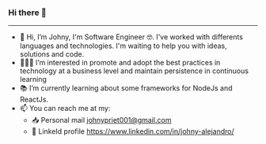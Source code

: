 ### Hi there 👋
* * *
- 👋 Hi, I’m Johny, I'm Software Engineer 🤓. I've worked with differents languages and technologies. I'm waiting to help you with ideas, solutions and code.
- 🧑🏻‍💼 I’m interested in promote and adopt the best practices in technology at a business level and maintain persistence in continuous learning
- 📚 I’m currently learning about some frameworks for NodeJs and ReactJs.
- 📫 You can reach me at my:
  - 📥 Personal mail johnypriet001@gmail.com
  - 🔗 LinkeId profile https://www.linkedin.com/in/johny-alejandro/

<!---
JohnyAle12/JohnyAle12 is a ✨ special ✨ repository because its `README.md` (this file) appears on your GitHub profile.
You can click the Preview link to take a look at your changes.
--->
